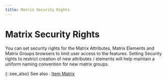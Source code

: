 ```yaml
---
title: Matrix Security Rights
---
```


# Matrix Security Rights


You can set security rights for the Matrix Attributes, Matrix Elements  and Matrix Groups browsers to limit user access to the features. Setting  Security rights to restrict creation of new attributes / elements will  help maintain a uniform naming convention for new matrix groups.


{:.see_also}
See also
: [Item Matrix]({{site.mi_baseurl}}/item-profile-details/item-types/item-matrix/item_matrix.html)
